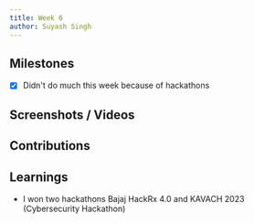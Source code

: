 ```yaml
---
title: Week 6
author: Suyash Singh
---
```


## Milestones
- [x] Didn't do much this week because of hackathons

## Screenshots / Videos 

## Contributions

## Learnings

- I won two hackathons Bajaj HackRx 4.0 and KAVACH 2023 (Cybersecurity Hackathon)